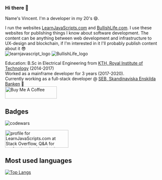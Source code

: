 ### Hi there 👋

Name's Vincent. 
I'm a developer in my 20's 😄.  
  
I run the websites [LearnJavaScripts.com](https://learnjavascripts.com) and [BullishLife.com](https://BullishLife.com). I use these websites for publishing things I know about software development. The content can be anything between web development and infrastructure to UX-design and blockchain, if I'm interested in it I'll probably publish content about it 😎  
![learnjavascript_logo](https://user-images.githubusercontent.com/61637268/210642098-d02c9a6e-da95-4cb7-b6d1-8ea78eb73cd2.png)
![BullishLife_logo](https://github.com/BullishVince/BullishVince/assets/61637268/62692259-1d95-4bbe-a07f-dad6fe88a399)


  
Education: B.Sc in Electrical Engineering from [KTH, Royal Institute of Technology](https://www.kth.se/en) (2014-2017)  
Worked as a mainframe developer for 3 years (2017-2020).  
Currently working as a full-stack developer @ [SEB, Skandinaviska Enskilda Banken](https://sebgroup.com) 🏦  
<a href="http://buymeacoffee.com/BullishVince" target="_blank" rel="noreferrer nofollow">
      <img src="https://cdn.buymeacoffee.com/buttons/default-red.png" alt="Buy Me A Coffee" height="40" width="170" >
    </a>  
 ## Badges  
![codewars](https://www.codewars.com/users/BullishVince/badges/large)  
  
 <a href="https://stackoverflow.com/users/20749510/learnjavascripts-com"><img src="https://stackoverflow.com/users/flair/20749510.png" width="208" height="58" alt="profile for LearnJavaScripts.com at Stack Overflow, Q&amp;A for professional and enthusiast programmers" title="profile for LearnJavaScripts.com at Stack Overflow, Q&amp;A for professional and enthusiast programmers"></a>  
  
## Most used languages
[![Top Langs](https://github-readme-stats.vercel.app/api/top-langs/?username=BullishVince&langs_count=8&layout=compact)](https://github.com/BullishVince)
